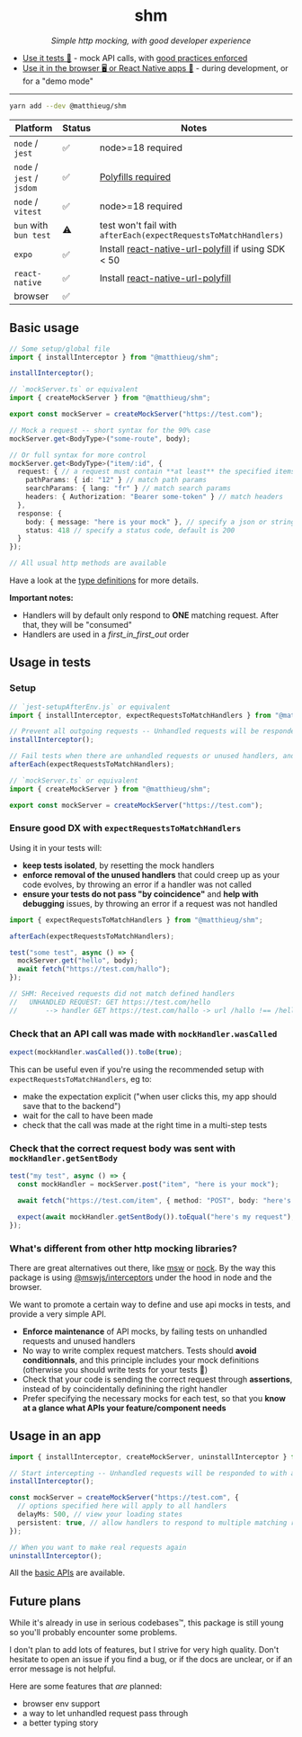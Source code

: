 <h1 align="center">shm</h1>

<p align="center"><i>Simple http mocking, with good developer experience</i></p>

- [Use it tests 🧪](#usage-in-tests) - mock API calls, with [good practices enforced](#whats-different-from-other-http-mocking-libraries)
- [Use it in the browser 🖥️ or React Native apps 📱](#usage-in-an-app) - during development, or for a "demo mode"

---

```bash
yarn add --dev @matthieug/shm
```

| Platform                  | Status | Notes                                                                                                            |
| ------------------------- | ------ | ---------------------------------------------------------------------------------------------------------------- |
| `node` / `jest`           | ✅     | node>=18 required                                                                                                |
| `node` / `jest` / `jsdom` | ✅     | [Polyfills required](https://mswjs.io/docs/migrations/1.x-to-2.x#requestresponsetextencoder-is-not-defined-jest) |
| `node` / `vitest`         | ✅     | node>=18 required                                                                                                |
| `bun` with `bun test`     | ⚠️     | test won't fail with `afterEach(expectRequestsToMatchHandlers)`                                                  |
| `expo`                    | ✅     | Install [react-native-url-polyfill](https://github.com/charpeni/react-native-url-polyfill) if using SDK < 50     |
| `react-native`            | ✅     | Install [react-native-url-polyfill](https://github.com/charpeni/react-native-url-polyfill)                       |
| browser                   | ✅     |                                                                                                                  |

## Basic usage

```ts
// Some setup/global file
import { installInterceptor } from "@matthieug/shm";

installInterceptor();

// `mockServer.ts` or equivalent
import { createMockServer } from "@matthieug/shm";

export const mockServer = createMockServer("https://test.com");

// Mock a request -- short syntax for the 90% case
mockServer.get<BodyType>("some-route", body);

// Or full syntax for more control
mockServer.get<BodyType>("item/:id", {
  request: { // a request must contain **at least** the specified items to match
    pathParams: { id: "12" } // match path params
    searchParams: { lang: "fr" } // match search params
    headers: { Authorization: "Bearer some-token" } // match headers
  },
  response: {
    body: { message: "here is your mock" }, // specify a json or string body
    status: 418 // specify a status code, default is 200
  }
});

// All usual http methods are available
```

Have a look at the [type definitions](./src/types.ts) for more details.

**Important notes:**

- Handlers will by default only respond to **ONE** matching request. After that, they will be "consumed"
- Handlers are used in a _first_in_first_out_ order

## Usage in tests

### Setup

```ts
// `jest-setupAfterEnv.js` or equivalent
import { installInterceptor, expectRequestsToMatchHandlers } from "@matthieug/shm";

// Prevent all outgoing requests -- Unhandled requests will be responded to with a 404
installInterceptor();

// Fail tests when there are unhandled requests or unused handlers, and clear handlers
afterEach(expectRequestsToMatchHandlers);
```

```ts
// `mockServer.ts` or equivalent
import { createMockServer } from "@matthieug/shm";

export const mockServer = createMockServer("https://test.com");
```

### Ensure good DX with `expectRequestsToMatchHandlers`

Using it in your tests will:

- **keep tests isolated**, by resetting the mock handlers
- **enforce removal of the unused handlers** that could creep up as your code evolves, by throwing an error if a handler was not called
- **ensure your tests do not pass "by coincidence"** and **help with debugging** issues, by throwing an error if a request was not handled

```ts
import { expectRequestsToMatchHandlers } from "@matthieug/shm";

afterEach(expectRequestsToMatchHandlers);

test("some test", async () => {
  mockServer.get("hello", body);
  await fetch("https://test.com/hallo");
});

// SHM: Received requests did not match defined handlers
//   UNHANDLED REQUEST: GET https://test.com/hello
//       --> handler GET https://test.com/hallo -> url /hallo !== /hello
```

### Check that an API call was made with `mockHandler.wasCalled`

```ts
expect(mockHandler.wasCalled()).toBe(true);
```

This can be useful even if you're using the recommended setup with `expectRequestsToMatchHandlers`, eg to:

- make the expectation explicit ("when user clicks this, my app should save that to the backend")
- wait for the call to have been made
- check that the call was made at the right time in a multi-step tests

### Check that the correct request body was sent with `mockHandler.getSentBody`

```ts
test("my test", async () => {
  const mockHandler = mockServer.post("item", "here is your mock");

  await fetch("https://test.com/item", { method: "POST", body: "here's my request" });

  expect(await mockHandler.getSentBody()).toEqual("here's my request");
});
```

### What's different from other http mocking libraries?

There are great alternatives out there, like [msw](https://mswjs.io/) or [nock](https://github.com/nock/nock). By the way this package is using [@mswjs/interceptors](https://github.com/mswjs/interceptors) under the hood in node and the browser.

We want to promote a certain way to define and use api mocks in tests, and provide a very simple API.

- **Enforce maintenance** of API mocks, by failing tests on unhandled requests and unused handlers
- No way to write complex request matchers. Tests should **avoid conditionnals**, and this principle includes your mock definitions (otherwise you should write tests for your tests 🤔)
- Check that your code is sending the correct request through **assertions**, instead of by coincidentally definining the right handler
- Prefer specifying the necessary mocks for each test, so that you **know at a glance what APIs your feature/component needs**

## Usage in an app

```ts
import { installInterceptor, createMockServer, uninstallInterceptor } from "@matthieug/shm";

// Start intercepting -- Unhandled requests will be responded to with a 404
installInterceptor();

const mockServer = createMockServer("https://test.com", {
  // options specified here will apply to all handlers
  delayMs: 500, // view your loading states
  persistent: true, // allow handlers to respond to multiple matching requests
});

// When you want to make real requests again
uninstallInterceptor();
```

All the [basic APIs](#basic-usage) are available.

## Future plans

While it's already in use in serious codebases™️, this package is still young so you'll probably encounter some problems.

I don't plan to add lots of features, but I strive for very high quality. Don't hesitate to open an issue if you find a bug, or if the docs are unclear, or if an error message is not helpful.

Here are some features that _are_ planned:

- browser env support
- a way to let unhandled request pass through
- a better typing story
